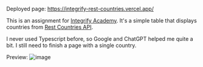 Deployed page: https://integrify-rest-countries.vercel.app/

This is an assignment for [Integrify Academy](https://www.integrify.io/). 
It's a simple table that displays countries from [Rest Countries API](https://restcountries.com/). 

I never used Typescript before, so Google and ChatGPT helped me quite a bit. 
I still need to finish a page with a single country.

Preview:
![image](https://user-images.githubusercontent.com/90244904/224315455-408991f5-23b3-4079-a5e9-44245de3a89d.png)
